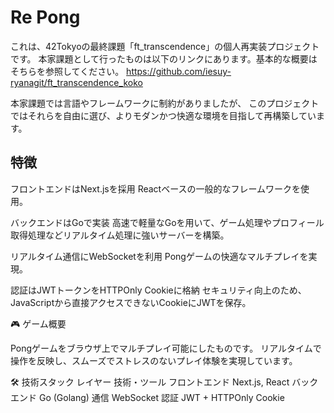 # Re Pong

これは、42Tokyoの最終課題「ft_transcendence」の個人再実装プロジェクトです。
本家課題として行ったものは以下のリンクにあります。基本的な概要はそちらを参照してください。
https://github.com/iesuy-ryanagit/ft_transcendence_koko

本家課題では言語やフレームワークに制約がありましたが、
このプロジェクトではそれらを自由に選び、よりモダンかつ快適な環境を目指して再構築しています。

## 特徴

フロントエンドはNext.jsを採用
Reactベースの一般的なフレームワークを使用。

バックエンドはGoで実装
高速で軽量なGoを用いて、ゲーム処理やプロフィール取得処理などリアルタイム処理に強いサーバーを構築。

リアルタイム通信にWebSocketを利用
Pongゲームの快適なマルチプレイを実現。

認証はJWTトークンをHTTPOnly Cookieに格納
セキュリティ向上のため、JavaScriptから直接アクセスできないCookieにJWTを保存。

🎮 ゲーム概要

Pongゲームをブラウザ上でマルチプレイ可能にしたものです。
リアルタイムで操作を反映し、スムーズでストレスのないプレイ体験を実現しています。

🛠 技術スタック
レイヤー	技術・ツール
フロントエンド	Next.js, React
バックエンド	Go (Golang)
通信	WebSocket
認証	JWT + HTTPOnly Cookie
